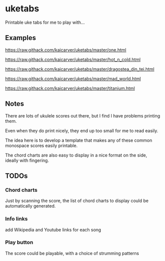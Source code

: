 # uketabs

Printable uke tabs for me to play with...

## Examples

https://raw.githack.com/kaicarver/uketabs/master/one.html

https://raw.githack.com/kaicarver/uketabs/master/hot_n_cold.html

https://raw.githack.com/kaicarver/uketabs/master/dragostea_din_tei.html

https://raw.githack.com/kaicarver/uketabs/master/mad_world.html

https://raw.githack.com/kaicarver/uketabs/master/titanium.html

## Notes

There are lots of ukulele scores out there,
but I find I have problems printing them.

Even when they do print nicely,
they end up too small for me to read easily.

The idea here is to develop a template that makes
any of these common monospace scores easily printable.

The chord charts are also easy to display
in a nice format on the side, ideally with fingering.

## TODOs

### Chord charts

Just by scanning the score, the list of chord charts
to display could be automatically generated.

### Info links

add Wikipedia and Youtube links for each song

### Play button

The score could be playable, with a choice of strumming patterns
